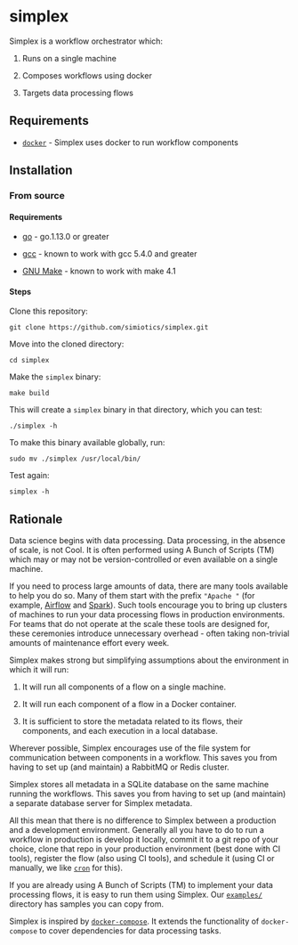 # simplex

Simplex is a workflow orchestrator which:

1. Runs on a single machine

2. Composes workflows using docker

3. Targets data processing flows


## Requirements

+ [`docker`](https://docs.docker.com/install/) - Simplex uses docker to run workflow components

## Installation

### From source

#### Requirements

+ [go](https://golang.org/) - go.1.13.0 or greater

+ [gcc](https://gcc.gnu.org/) - known to work with gcc 5.4.0 and greater

+ [GNU Make](https://www.gnu.org/software/make/) - known to work with make 4.1

#### Steps

Clone this repository:
```
git clone https://github.com/simiotics/simplex.git
```

Move into the cloned directory:
```
cd simplex
```

Make the `simplex` binary:
```
make build
```

This will create a `simplex` binary in that directory, which you can test:
```
./simplex -h
```

To make this binary available globally, run:
```
sudo mv ./simplex /usr/local/bin/
```

Test again:
```
simplex -h
```

## Rationale

Data science begins with data processing. Data processing, in the absence of scale, is not Cool. It
is often performed using A Bunch of Scripts (TM) which may or may not be version-controlled or even
available on a single machine.

If you need to process large amounts of data, there are many tools available to help you do so. Many
of them start with the prefix `"Apache "` (for example, [Airflow](https://airflow.apache.org/) and
[Spark](https://spark.apache.org/)). Such tools encourage you to bring up clusters of machines to
run your data processing flows in production environments. For teams that do not operate at the
scale these tools are designed for, these ceremonies introduce unnecessary overhead - often taking
non-trivial amounts of maintenance effort every week.

Simplex makes strong but simplifying assumptions about the environment in which it will run:

1. It will run all components of a flow on a single machine.

2. It will run each component of a flow in a Docker container.

3. It is sufficient to store the metadata related to its flows, their components, and each execution
in a local database.

Wherever possible, Simplex encourages use of the file system for communication between components in
a workflow. This saves you from having to set up (and maintain) a RabbitMQ or Redis cluster.

Simplex stores all metadata in a SQLite database on the same machine running the workflows. This
saves you from having to set up (and maintain) a separate database server for Simplex metadata.

All this mean that there is no difference to Simplex between a production and a development
environment. Generally all you have to do to run a workflow in production is develop it locally,
commit it to a git repo of your choice, clone that repo in your production environment (best done
with CI tools), register the flow (also using CI tools), and schedule it (using CI or manually, we
like [`cron`](https://en.wikipedia.org/wiki/Cron) for this).

If you are already using A Bunch of Scripts (TM) to implement your data processing flows, it is easy
to run them using Simplex. Our [`examples/`](./examples) directory has samples you can copy from.

Simplex is inspired by [`docker-compose`](https://github.com/docker/compose). It extends the
functionality of `docker-compose` to cover dependencies for data processing tasks.
